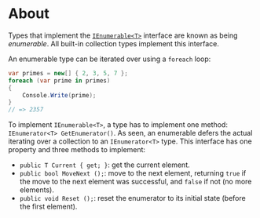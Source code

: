 # About

Types that implement the [`IEnumerable<T>`](https://docs.microsoft.com/en-us/dotnet/api/system.collections.generic.ienumerable-1?view=net-5.0) interface are known as being _enumerable_. All built-in collection types implement this interface.

An enumerable type can be iterated over using a `foreach` loop:

```csharp
var primes = new[] { 2, 3, 5, 7 };
foreach (var prime in primes)
{
    Console.Write(prime);
}
// => 2357
```

To implement `IEnumerable<T>`, a type has to implement one method: `IEnumerator<T> GetEnumerator()`. As seen, an enumerable defers the actual iterating over a collection to an `IEnumerator<T>` type. This interface has one property and three methods to implement:

- `public T Current { get; }`: get the current element.
- `public bool MoveNext ();`: move to the next element, returning `true` if the move to the next element was successful, and `false` if not (no more elements).
- `public void Reset ();`: reset the enumerator to its initial state (before the first element).
